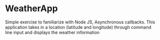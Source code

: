 # WeatherApp
Simple exercise to familiarize with Node JS, Asynchronous callbacks.
This application takes in a location (latitude and longitude) through command line input and displays the weather information
